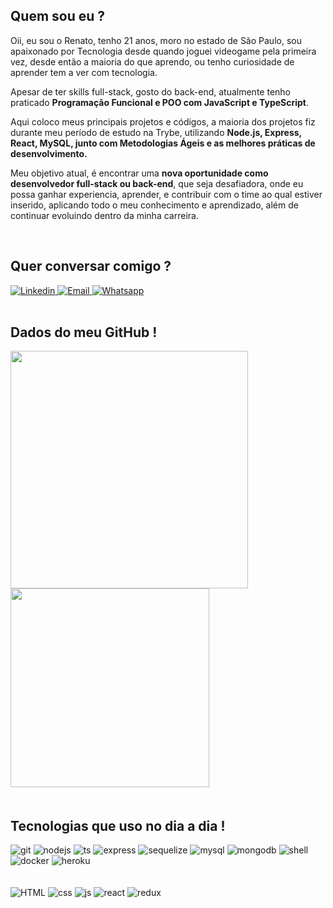## **Quem sou eu ?**
<p>
  Oii, eu sou o Renato, tenho 21 anos, moro no estado de São Paulo, sou apaixonado por Tecnologia desde quando joguei videogame pela primeira vez, desde então a maioria do que aprendo, ou tenho curiosidade de aprender tem a ver com tecnologia.

  Apesar de ter skills full-stack, gosto do back-end, atualmente tenho praticado **Programação Funcional e POO com JavaScript e TypeScript**.

  Aqui coloco meus principais projetos e códigos, a maioria dos projetos fiz durante meu período de estudo na Trybe, utilizando **Node.js, Express, React, MySQL, junto com Metodologias Ágeis e as melhores práticas de desenvolvimento.**

  Meu objetivo atual, é encontrar uma **nova oportunidade como desenvolvedor full-stack ou back-end**, que seja desafiadora, onde eu possa ganhar experiencia, aprender, e contribuir com o time ao qual estiver inserido, aplicando todo o meu conhecimento e aprendizado, além de continuar evoluindo dentro da minha carreira.
</p>
<br>

## **Quer conversar comigo ?**

<a href="https://www.linkedin.com/in/renatoadorno/" target="_blank">
  <img src="https://img.shields.io/badge/LinkedIn-0077B5?style=for-the-badge&logo=linkedin&logoColor=white" alt="Linkedin">
</a>
<a href="mailto:renattoadorno@gmail.com" target="_blank">
  <img src="https://img.shields.io/badge/Gmail-D14836?style=for-the-badge&logo=gmail&logoColor=white" alt="Email">
</a>
<a href="https://api.whatsapp.com/send?phone=5567992059592&text=Estou%20entrando%20em%20contato%20atrav%C3%A9s%20GitHub" target="_blank">
  <img src="https://img.shields.io/badge/WhatsApp-25D366?style=for-the-badge&logo=whatsapp&logoColor=white" alt="Whatsapp">
</a>
<br></br>

<!-- ## **Quer saber um pouco mais ?**

<a href="" target="_blank">
  <img src="https://img.shields.io/badge/WebSite-Portfolio-blue?style=for-the-badge&logo=arrow" alt="site">
</a>
<a href="https://drive.google.com/file/d/10K-cshxJFqklnV_AG4y4tau1qJgsmKk4/view?usp=sharing" download target="_blank">
  <img src="https://img.shields.io/badge/CV-Download-green?style=for-the-badge&logo=arrow" alt="cv">
</a> -->

## **Dados do meu GitHub !**

<div style="display: inline-block;">
  <a href="https://github.com/RENATOADORNO">
  <img width="380px"src="https://github-readme-stats.vercel.app/api?username=RENATOADORNO&show_icons=true&theme=dracula&include_all_commits=true&count_private=true"/>
  <img width="318px" src="https://github-readme-stats.vercel.app/api/top-langs/?username=RENATOADORNO&layout=compact&langs_count=7&theme=dracula"/>
</div>
<br></br>

<div style="display: inline-block;">
  <h2><b>Tecnologias que uso no dia a dia !</b></h2>
  <section>
    <img src="https://img.shields.io/badge/GIT-E44C30?style=for-the-badge&logo=git&logoColor=white" alt="git">
    <img src="https://img.shields.io/badge/Node.js-43853D?style=for-the-badge&logo=node.js&logoColor=white" alt="nodejs">
    <img src="https://img.shields.io/badge/TypeScript-007ACC?style=for-the-badge&logo=typescript&logoColor=white" alt="ts">
    <img src="https://img.shields.io/badge/Express.js-000000?style=for-the-badge&logo=express&logoColor=white" alt="express">
    <img src="https://img.shields.io/badge/sequelize-323330?style=for-the-badge&logo=sequelize&logoColor=blue" alt="sequelize">
    <img src="https://img.shields.io/badge/MySQL-00000F?style=for-the-badge&logo=mysql&logoColor=white" alt="mysql">
    <img src="https://img.shields.io/badge/MongoDB-4EA94B?style=for-the-badge&logo=mongodb&logoColor=white" alt="mongodb">
    <img src="https://img.shields.io/badge/shell_script-%23121011.svg?style=for-the-badge&logo=gnu-bash&logoColor=white" alt="shell">
    <img src="https://img.shields.io/badge/docker-%230db7ed.svg?style=for-the-badge&logo=docker&logoColor=white" alt="docker">
    <img src="https://img.shields.io/badge/Heroku-430098?style=for-the-badge&logo=heroku&logoColor=white" alt="heroku">
  </section>
  <br></br>
  <section>
    <img src="https://img.shields.io/badge/html5-%23E34F26.svg?style=for-the-badge&logo=html5&logoColor=white" alt="HTML">
    <img src="https://img.shields.io/badge/css3-%231572B6.svg?style=for-the-badge&logo=css3&logoColor=white" alt="css">
    <img src="https://img.shields.io/badge/JavaScript-F7DF1E?style=for-the-badge&logo=javascript&logoColor=black" alt="js">
    <img src="https://img.shields.io/badge/react-%2320232a.svg?style=for-the-badge&logo=react&logoColor=%2361DAFB" alt="react">
    <img src="https://img.shields.io/badge/Redux-593D88?style=for-the-badge&logo=redux&logoColor=white" alt="redux">
  </section>
</div>
<br></br>
